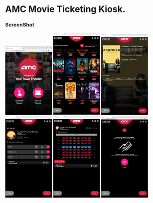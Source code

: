 # AMC Movie Ticketing Kiosk.

### ScreenShot

 <p float="left">
  <img src="screenshot/1.png" width="150" />
  <img src="screenshot/2.png" width="150" /> 
  <img src="screenshot/3.png" width="150" />
  <img src="screenshot/4.png" width="150" />
  <img src="screenshot/5.png" width="150" />
  <img src="screenshot/6.png" width="150" />

  
</p>
